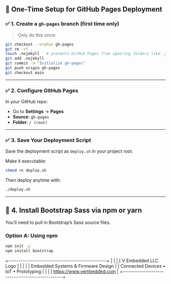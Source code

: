 ## 🚀 One-Time Setup for GitHub Pages Deployment

### ✅ 1. Create a `gh-pages` branch (first time only)

> Only do this once:

```bash
git checkout --orphan gh-pages
git rm -rf .
touch .nojekyll   # prevents GitHub Pages from ignoring folders like _assets/
git add .nojekyll
git commit -m "Initialize gh-pages"
git push origin gh-pages
git checkout main
```

---

### ✅ 2. Configure GitHub Pages

In your GitHub repo:

- Go to **Settings** → **Pages**
- **Source**: `gh-pages`
- **Folder**: `/ (root)`

---

### ✅ 3. Save Your Deployment Script

Save the deployment script as `deploy.sh` in your project root.

Make it executable:

```bash
chmod +x deploy.sh
```

Then deploy anytime with:

```bash
./deploy.sh
```

---

## 🎨 4. Install Bootstrap Sass via npm or yarn

You’ll need to pull in Bootstrap’s Sass source files.

### Option A: Using npm

```bash
npm init -y
npm install bootstrap
```

+------------------------------------------------+
|                                                |
|         [ V Embedded LLC Logo ]                |
|                                                |
|      Embedded Systems & Firmware Design        |
|     Connected Devices • IoT • Prototyping      |
|                                                |
|       https://www.vembedded.com                |
+------------------------------------------------+

